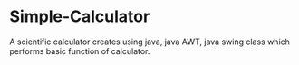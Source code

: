 # Simple-Calculator
A scientific calculator creates using java, java AWT, java swing class which performs basic function of calculator.
